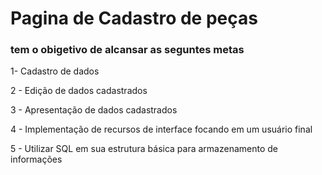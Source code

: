 <h1>Pagina de Cadastro de peças</h1>

<h3>tem o obigetivo de alcansar as seguntes metas</h3> 


1- Cadastro de dados

2 - Edição de dados cadastrados

3 - Apresentação de dados cadastrados

4 - Implementação de recursos de interface focando em um usuário final

5 - Utilizar SQL em sua estrutura básica para armazenamento de informações

